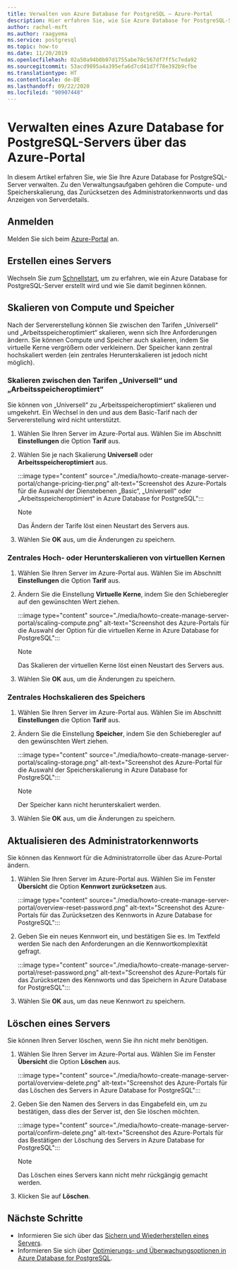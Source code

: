 ```yaml
---
title: Verwalten von Azure Database for PostgreSQL – Azure-Portal
description: Hier erfahren Sie, wie Sie Azure Database for PostgreSQL-Server über das Azure-Portal verwalten.
author: rachel-msft
ms.author: raagyema
ms.service: postgresql
ms.topic: how-to
ms.date: 11/20/2019
ms.openlocfilehash: 02a50a94b0b07d1755abe78c567df7ff5c7eda92
ms.sourcegitcommit: 53acd9895a4a395efa6d7cd41d7f78e392b9cfbe
ms.translationtype: HT
ms.contentlocale: de-DE
ms.lasthandoff: 09/22/2020
ms.locfileid: "90907448"
---
```

# <a name="manage-an-azure-database-for-postgresql-server-using-the-azure-portal"></a>Verwalten eines Azure Database for PostgreSQL-Servers über das Azure-Portal

In diesem Artikel erfahren Sie, wie Sie Ihre Azure Database for PostgreSQL-Server verwalten. Zu den Verwaltungsaufgaben gehören die Compute- und Speicherskalierung, das Zurücksetzen des Administratorkennworts und das Anzeigen von Serverdetails.

## <a name="sign-in"></a>Anmelden

Melden Sie sich beim [Azure-Portal](https://portal.azure.com) an.

## <a name="create-a-server"></a>Erstellen eines Servers

Wechseln Sie zum [Schnellstart](quickstart-create-server-database-portal.md), um zu erfahren, wie ein Azure Database for PostgreSQL-Server erstellt wird und wie Sie damit beginnen können.

## <a name="scale-compute-and-storage"></a>Skalieren von Compute und Speicher

Nach der Servererstellung können Sie zwischen den Tarifen „Universell“ und „Arbeitsspeicheroptimiert“ skalieren, wenn sich Ihre Anforderungen ändern. Sie können Compute und Speicher auch skalieren, indem Sie virtuelle Kerne vergrößern oder verkleinern. Der Speicher kann zentral hochskaliert werden (ein zentrales Herunterskalieren ist jedoch nicht möglich).

### <a name="scale-between-general-purpose-and-memory-optimized-tiers"></a>Skalieren zwischen den Tarifen „Universell“ und „Arbeitsspeicheroptimiert“

Sie können von „Universell“ zu „Arbeitsspeicheroptimiert“ skalieren und umgekehrt. Ein Wechsel in den und aus dem Basic-Tarif nach der Servererstellung wird nicht unterstützt.

1. Wählen Sie Ihren Server im Azure-Portal aus. Wählen Sie im Abschnitt **Einstellungen** die Option **Tarif** aus.

2. Wählen Sie je nach Skalierung **Universell** oder **Arbeitsspeicheroptimiert** aus.

   :::image type="content" source="./media/howto-create-manage-server-portal/change-pricing-tier.png" alt-text="Screenshot des Azure-Portals für die Auswahl der Dienstebenen „Basic“, „Universell“ oder „Arbeitsspeicheroptimiert“ in Azure Database for PostgreSQL":::

   > [!NOTE]
   > Das Ändern der Tarife löst einen Neustart des Servers aus.

3. Wählen Sie **OK** aus, um die Änderungen zu speichern.

### <a name="scale-vcores-up-or-down"></a>Zentrales Hoch- oder Herunterskalieren von virtuellen Kernen

1. Wählen Sie Ihren Server im Azure-Portal aus. Wählen Sie im Abschnitt **Einstellungen** die Option **Tarif** aus.

2. Ändern Sie die Einstellung **Virtuelle Kerne**, indem Sie den Schieberegler auf den gewünschten Wert ziehen.

   :::image type="content" source="./media/howto-create-manage-server-portal/scaling-compute.png" alt-text="Screenshot des Azure-Portals für die Auswahl der Option für die virtuellen Kerne in Azure Database for PostgreSQL":::

   > [!NOTE]
   > Das Skalieren der virtuellen Kerne löst einen Neustart des Servers aus.

3. Wählen Sie **OK** aus, um die Änderungen zu speichern.

### <a name="scale-storage-up"></a>Zentrales Hochskalieren des Speichers

1. Wählen Sie Ihren Server im Azure-Portal aus. Wählen Sie im Abschnitt **Einstellungen** die Option **Tarif** aus.

2. Ändern Sie die Einstellung **Speicher**, indem Sie den Schieberegler auf den gewünschten Wert ziehen.

   :::image type="content" source="./media/howto-create-manage-server-portal/scaling-storage.png" alt-text="Screenshot des Azure-Portal für die Auswahl der Speicherskalierung in Azure Database for PostgreSQL":::

   > [!NOTE]
   > Der Speicher kann nicht herunterskaliert werden.

3. Wählen Sie **OK** aus, um die Änderungen zu speichern.

## <a name="update-admin-password"></a>Aktualisieren des Administratorkennworts

Sie können das Kennwort für die Administratorrolle über das Azure-Portal ändern.

1. Wählen Sie Ihren Server im Azure-Portal aus. Wählen Sie im Fenster **Übersicht** die Option **Kennwort zurücksetzen** aus.

   :::image type="content" source="./media/howto-create-manage-server-portal/overview-reset-password.png" alt-text="Screenshot des Azure-Portals für das Zurücksetzen des Kennworts in Azure Database for PostgreSQL":::

2. Geben Sie ein neues Kennwort ein, und bestätigen Sie es. Im Textfeld werden Sie nach den Anforderungen an die Kennwortkomplexität gefragt.

   :::image type="content" source="./media/howto-create-manage-server-portal/reset-password.png" alt-text="Screenshot des Azure-Portals für das Zurücksetzen des Kennworts und das Speichern in Azure Database for PostgreSQL":::

3. Wählen Sie **OK** aus, um das neue Kennwort zu speichern.

## <a name="delete-a-server"></a>Löschen eines Servers

Sie können Ihren Server löschen, wenn Sie ihn nicht mehr benötigen. 

1. Wählen Sie Ihren Server im Azure-Portal aus. Wählen Sie im Fenster **Übersicht** die Option **Löschen** aus.

   :::image type="content" source="./media/howto-create-manage-server-portal/overview-delete.png" alt-text="Screenshot des Azure-Portals für das Löschen des Servers in Azure Database for PostgreSQL":::

2. Geben Sie den Namen des Servers in das Eingabefeld ein, um zu bestätigen, dass dies der Server ist, den Sie löschen möchten.

   :::image type="content" source="./media/howto-create-manage-server-portal/confirm-delete.png" alt-text="Screenshot des Azure-Portals für das Bestätigen der Löschung des Servers in Azure Database for PostgreSQL":::

   > [!NOTE]
   > Das Löschen eines Servers kann nicht mehr rückgängig gemacht werden.

3. Klicken Sie auf **Löschen**.

## <a name="next-steps"></a>Nächste Schritte

- Informieren Sie sich über das [Sichern und Wiederherstellen eines Servers](howto-restore-server-portal.md).
- Informieren Sie sich über [Optimierungs- und Überwachungsoptionen in Azure Database for PostgreSQL](concepts-monitoring.md).
